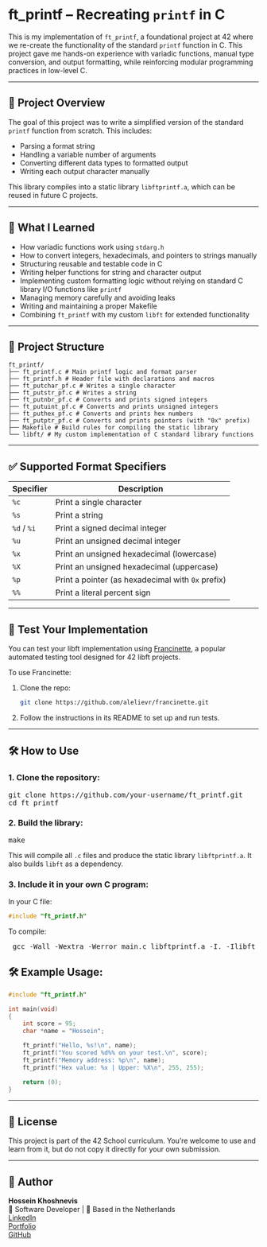 # ft_printf – Recreating `printf` in C

This is my implementation of `ft_printf`, a foundational project at 42 where we re-create the functionality of the standard `printf` function in C. This project gave me hands-on experience with variadic functions, manual type conversion, and output formatting, while reinforcing modular programming practices in low-level C.

---

## 🚀 Project Overview

The goal of this project was to write a simplified version of the standard `printf` function from scratch. This includes:

- Parsing a format string
- Handling a variable number of arguments
- Converting different data types to formatted output
- Writing each output character manually

This library compiles into a static library `libftprintf.a`, which can be reused in future C projects.

---

## 🧠 What I Learned

- How variadic functions work using `stdarg.h`  
- How to convert integers, hexadecimals, and pointers to strings manually  
- Structuring reusable and testable code in C  
- Writing helper functions for string and character output  
- Implementing custom formatting logic without relying on standard C library I/O functions like `printf`  
- Managing memory carefully and avoiding leaks  
- Writing and maintaining a proper Makefile  
- Combining `ft_printf` with my custom `libft` for extended functionality  

---

## 📁 Project Structure
```
ft_printf/
├── ft_printf.c # Main printf logic and format parser
├── ft_printf.h # Header file with declarations and macros
├── ft_putchar_pf.c # Writes a single character
├── ft_putstr_pf.c # Writes a string
├── ft_putnbr_pf.c # Converts and prints signed integers
├── ft_putuint_pf.c # Converts and prints unsigned integers
├── ft_puthex_pf.c # Converts and prints hex numbers
├── ft_putptr_pf.c # Converts and prints pointers (with "0x" prefix)
├── Makefile # Build rules for compiling the static library
└── libft/ # My custom implementation of C standard library functions
```

---

## ✅ Supported Format Specifiers

| Specifier | Description |
|----------|-------------|
| `%c`     | Print a single character |
| `%s`     | Print a string |
| `%d` / `%i` | Print a signed decimal integer |
| `%u`     | Print an unsigned decimal integer |
| `%x`     | Print an unsigned hexadecimal (lowercase) |
| `%X`     | Print an unsigned hexadecimal (uppercase) |
| `%p`     | Print a pointer (as hexadecimal with `0x` prefix) |
| `%%`     | Print a literal percent sign |

---

## 🧪 Test Your Implementation

You can test your libft implementation using [Francinette](https://github.com/alelievr/francinette), a popular automated testing tool designed for 42 libft projects.

To use Francinette:

1. Clone the repo:
   ```bash
   git clone https://github.com/alelievr/francinette.git
   ```
2. Follow the instructions in its README to set up and run tests.

---

## 🛠️ How to Use

### 1. Clone the repository:

<pre>
git clone https://github.com/your-username/ft_printf.git
cd ft_printf
</pre>

### 2. Build the library:

<pre>
make
</pre>

This will compile all `.c` files and produce the static library `libftprintf.a`. It also builds `libft` as a dependency.

### 3. Include it in your own C program:

In your C file:

```c
#include "ft_printf.h"
```
To compile:

<pre> gcc -Wall -Wextra -Werror main.c libftprintf.a -I. -Ilibft </pre>

## 🛠️ Example Usage:
```c
#include "ft_printf.h"

int main(void)
{
    int score = 95;
    char *name = "Hossein";

    ft_printf("Hello, %s!\n", name);
    ft_printf("You scored %d%% on your test.\n", score);
    ft_printf("Memory address: %p\n", name);
    ft_printf("Hex value: %x | Upper: %X\n", 255, 255);

    return (0);
}
```

---

## 🧾 License

This project is part of the 42 School curriculum. You’re welcome to use and learn from it, but do not copy it directly for your own submission.

---

## 👤 Author

**Hossein Khoshnevis**  
🧠 Software Developer | 📍 Based in the Netherlands  
[LinkedIn](https://www.linkedin.com/in/hossein-khoshnevis)  
[Portfolio](https://hosseinkhoshnevis.vercel.app/)  
[GitHub](https://github.com/hosseinkhoshnevis94)

